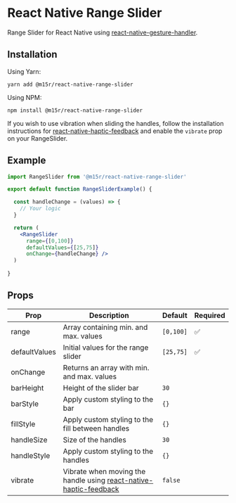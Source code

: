 # React Native Range Slider
Range Slider for React Native using [react-native-gesture-handler](https://www.npmjs.com/package/react-native-gesture-handler).

Installation
---

Using Yarn:
```
yarn add @m15r/react-native-range-slider
```

Using NPM:
```
npm install @m15r/react-native-range-slider
```

If you wish to use vibration when sliding the handles, follow the installation instructions for [react-native-haptic-feedback](https://github.com/junina-de/react-native-haptic-feedback) and enable the ```vibrate``` prop on your RangeSlider.

Example
---

```jsx
import RangeSlider from '@m15r/react-native-range-slider'

export default function RangeSliderExample() {

  const handleChange = (values) => {
    // Your logic
  }

  return (
    <RangeSlider
      range={[0,100]}
      defaultValues={[25,75]}
      onChange={handleChange} />
  )
  
}
```

Props
---

Prop          | Description   | Default | Required |
------------- | ------------- | ------------- | ------------- |
range         | Array containing min. and max. values | `[0,100]` | :white_check_mark: |
defaultValues | Initial values for the range slider | `[25,75]` | :white_check_mark: |
onChange      | Returns an array with min. and max. values |
barHeight     | Height of the slider bar | `30` |
barStyle      | Apply custom styling to the bar | `{}` |
fillStyle     | Apply custom styling to the fill between handles | `{}` |
handleSize    | Size of the handles | `30` |
handleStyle   | Apply custom styling to the handles | `{}` |
vibrate       | Vibrate when moving the handle using [react-native-haptic-feedback](https://github.com/junina-de/react-native-haptic-feedback) | `false` |


